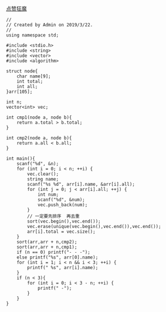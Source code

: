 [点赞狂魔](https://pintia.cn/problem-sets/994805046380707840/problems/994805058485469184)

    //
    // Created by Admin on 2019/3/22.
    //
    using namespace std;

    #include <stdio.h>
    #include <string>
    #include <vector>
    #include <algorithm>

    struct node{
        char name[9];
        int total;
        int all;
    }arr[105];

    int n;
    vector<int> vec;

    int cmp1(node a, node b){
        return a.total > b.total;
    }

    int cmp2(node a, node b){
        return a.all < b.all;
    }

    int main(){
        scanf("%d", &n);
        for (int i = 0; i < n; ++i) {
            vec.clear();
            string name;
            scanf("%s %d", arr[i].name, &arr[i].all);
            for (int j = 0; j < arr[i].all; ++j) {
                int num;
                scanf("%d", &num);
                vec.push_back(num);
            }
            // 一定要先排序  再去重
            sort(vec.begin(),vec.end());
            vec.erase(unique(vec.begin(),vec.end()),vec.end());
            arr[i].total = vec.size();
        }
        sort(arr,arr + n,cmp2);
        sort(arr,arr + n,cmp1);
        if (n == 0) printf("- - -");
        else printf("%s", arr[0].name);
        for (int i = 1; i < n && i < 3; ++i) {
            printf(" %s", arr[i].name);
        }
        if (n < 3){
            for (int i = 0; i < 3 - n; ++i) {
                printf(" -");
            }
        }
    }
